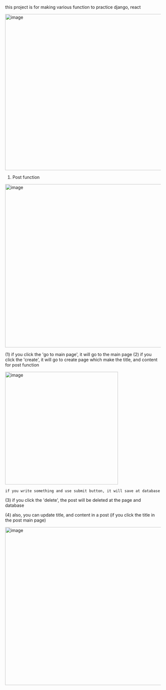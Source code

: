 this project is for making various function to practice django, react

<img width="506" alt="image" src="https://user-images.githubusercontent.com/31798849/210191280-c336087a-d73d-474f-aa88-81f2263c6fbb.png">

1. Post function

<img width="529" alt="image" src="https://user-images.githubusercontent.com/31798849/210191336-1bc30f09-878b-4bea-8dd9-b7d0a62734ed.png">

(1) if you click the 'go to main page', it will go to the main page
(2) if you click the 'create', it will go to create page which make the title, and content for post function

<img width="365" alt="image" src="https://user-images.githubusercontent.com/31798849/210191393-5baa2045-69de-4a3e-9f55-cb7e10c663a9.png">

    if you write something and use submit button, it will save at database
(3) if you click the 'delete', the post will be deleted at the page and database

(4) also, you can update title, and content in a post (if you click the title in the post main page)

<img width="512" alt="image" src="https://user-images.githubusercontent.com/31798849/210191440-f40ce0cb-1b06-4081-9bac-436e3cc4b84c.png">
